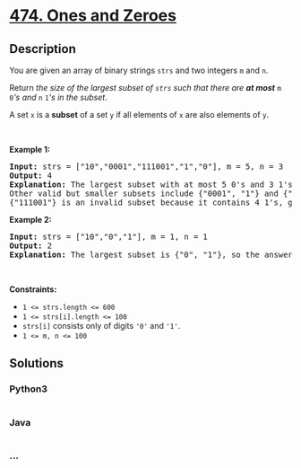 # [474. Ones and Zeroes](https://leetcode.com/problems/ones-and-zeroes)



## Description

<p>You are given an array of binary strings <code>strs</code> and two integers <code>m</code> and <code>n</code>.</p>

<p>Return <em>the size of the largest subset of <code>strs</code> such that there are <strong>at most</strong> </em><code>m</code><em> </em><code>0</code><em>&#39;s and </em><code>n</code><em> </em><code>1</code><em>&#39;s in the subset</em>.</p>

<p>A set <code>x</code> is a <strong>subset</strong> of a set <code>y</code> if all elements of <code>x</code> are also elements of <code>y</code>.</p>

<p>&nbsp;</p>
<p><strong>Example 1:</strong></p>

<pre>
<strong>Input:</strong> strs = [&quot;10&quot;,&quot;0001&quot;,&quot;111001&quot;,&quot;1&quot;,&quot;0&quot;], m = 5, n = 3
<strong>Output:</strong> 4
<strong>Explanation:</strong> The largest subset with at most 5 0&#39;s and 3 1&#39;s is {&quot;10&quot;, &quot;0001&quot;, &quot;1&quot;, &quot;0&quot;}, so the answer is 4.
Other valid but smaller subsets include {&quot;0001&quot;, &quot;1&quot;} and {&quot;10&quot;, &quot;1&quot;, &quot;0&quot;}.
{&quot;111001&quot;} is an invalid subset because it contains 4 1&#39;s, greater than the maximum of 3.
</pre>

<p><strong>Example 2:</strong></p>

<pre>
<strong>Input:</strong> strs = [&quot;10&quot;,&quot;0&quot;,&quot;1&quot;], m = 1, n = 1
<strong>Output:</strong> 2
<b>Explanation:</b> The largest subset is {&quot;0&quot;, &quot;1&quot;}, so the answer is 2.
</pre>

<p>&nbsp;</p>
<p><strong>Constraints:</strong></p>

<ul>
	<li><code>1 &lt;= strs.length &lt;= 600</code></li>
	<li><code>1 &lt;= strs[i].length &lt;= 100</code></li>
	<li><code>strs[i]</code> consists only of digits <code>&#39;0&#39;</code> and <code>&#39;1&#39;</code>.</li>
	<li><code>1 &lt;= m, n &lt;= 100</code></li>
</ul>


## Solutions

<!-- tabs:start -->

### **Python3**

```python

```

### **Java**

```java

```

### **...**

```

```

<!-- tabs:end -->
